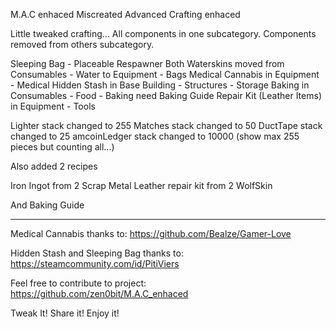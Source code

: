 M.A.C enhaced
Miscreated Advanced Crafting enhaced

Little tweaked crafting...
All components in one subcategory.
Components removed from others subcategory.

Sleeping Bag - Placeable Respawner
Both Waterskins moved from Consumables - Water to Equipment - Bags
Medical Cannabis in Equipment - Medical
Hidden Stash in Base Building - Structures - Storage
Baking in Consumables - Food - Baking need Baking Guide
Repair Kit (Leather Items) in Equipment - Tools

Lighter stack changed to 255
Matches stack changed to 50
DuctTape stack changed to 25
amcoinLedger stack changed to 10000
(show max 255 pieces but counting all...)

Also added 2 recipes

Iron Ingot from 2 Scrap Metal
Leather repair kit from 2 WolfSkin

And Baking Guide
________________________________________________
Medical Cannabis thanks to:
https://github.com/Bealze/Gamer-Love

Hidden Stash and Sleeping Bag thanks to:
https://steamcommunity.com/id/PitiViers

Feel free to contribute to project:
https://github.com/zen0bit/M.A.C_enhaced

Tweak It! Share it! Enjoy it!
